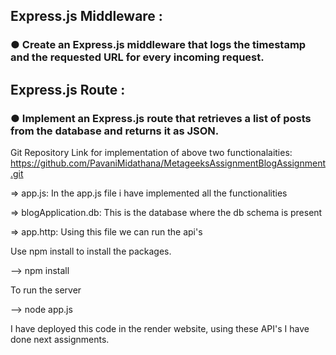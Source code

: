## Express.js Middleware :
### ● Create an Express.js middleware that logs the timestamp and the requested URL for every incoming request.

## Express.js Route :
### ● Implement an Express.js route that retrieves a list of posts from the database and returns it as JSON.


Git Repository Link for implementation of above two functionalaities:
https://github.com/PavaniMidathana/MetageeksAssignmentBlogAssignment.git 

=> app.js: In the app.js file i have implemented all the functionalities

=> blogApplication.db: This is the database where the db schema is present

=> app.http: Using this file we can run the api's 

Use npm install to install the packages.

--> npm install

To run the server

--> node app.js

I have deployed this code in the render website, using these API's I have done next assignments.
